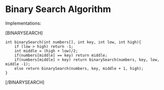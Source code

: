 Binary Search Algorithm
========================

Implementations:

[BINARYSEARCH]

```
int binarySearch(int numbers[], int key, int low, int high){
    if (low > high) return -1;
    int middle = (high + low)/2; 
    if(numbers[middle] == key) return middle;
    if(numbers[middle] > key) return binarySearch(numbers, key, low, middle -1);
    else return binarySearch(numbers, key, middle + 1, high);
}
```
[/BINARYSEARCH]